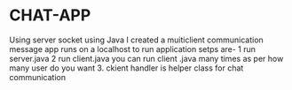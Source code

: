 # CHAT-APP
Using server socket using Java I created a muiticlient communication message app runs on a localhost
to run application setps are-
1 run server.java
2 run client.java
you can run client .java many times as per how many user do you want
3. ckient handler is helper class for chat communication 

